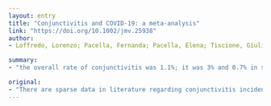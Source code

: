 ```yaml
---
layout: entry
title: "Conjunctivitis and COVID-19: a meta-analysis"
link: "https://doi.org/10.1002/jmv.25938"
author:
- Loffredo, Lorenzo; Pacella, Fernanda; Pacella, Elena; Tiscione, Giulia; Oliva, Alessandra; Violi, Francesco

summary:
- "the overall rate of conjunctivitis was 1.1%; it was 3% and 0.7% in severe and non-severe COVID-19 patients, respectively. Patients with severe COVID-19 had an increased incidence. This was a warning sign of poor outcomes. It is more frequent in severe COVId and may be warning sign. The study was performed by a meta-analysis. Three studies, including 1167 patients, reported the incidence at admission to the hospital. CONCLUSIONS. rate of the incidence was.. 1.1%, it was 0."

original:
- "There are sparse data in literature regarding conjunctivitis incidence in COVID-19 and its relationship with disease severity. The objective of this metanalysis was to assess the association between conjunctivitis and the severity of COVID-19 disease. METHODS: We performed a meta-analysis with studies that included patients with severe vs non-severe form of COVID-19 infection. Severe COVID-19 infection was defined as severe pneumonia, mortality, acute respiratory distress syndrome (ARDS), use of mechanical ventilation or Intensive Care Unit (ICU) treatment. RESULTS: Three studies, including 1167 patients, reported the incidence of conjunctivitis at admission to the hospital. The overall rate of conjunctivitis was 1.1%; it was 3% and 0.7% in severe and non-severe COVID-19 patients, respectively. Patients with severe COVID-19 had an increased incidence of conjunctivitis (O.R.:3.4; 95% C.I.:1.1-10.2; p=0.030). CONCLUSIONS: Conjunctivitis is more frequent in severe COVID and may be a warning sign of poor outcomes. This article is protected by copyright. All rights reserved."
---
```


